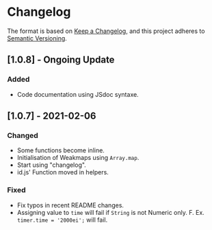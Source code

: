 # Changelog

The format is based on [Keep a Changelog](https://keepachangelog.com/en/1.0.0/),
and this project adheres to [Semantic Versioning](https://semver.org/spec/v2.0.0.html).

## [1.0.8] - Ongoing Update

### Added

- Code documentation using JSdoc syntaxe.

## [1.0.7] - 2021-02-06

### Changed

- Some functions become inline.
- Initialisation of Weakmaps using `Array.map`.
- Start using "changelog".
- id.js' Function moved in helpers.

### Fixed

- Fix typos in recent README changes.
- Assigning value to `time` will fail if `String` is not Numeric only. F. Ex. `timer.time = '2000ei';` will fail.
